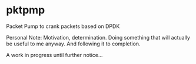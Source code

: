 # pktpmp
Packet Pump to crank packets based on DPDK

Personal Note: Motivation, determination.  Doing something that will actually be useful to me anyway.  And following it to completion.

A work in progress until further notice...
